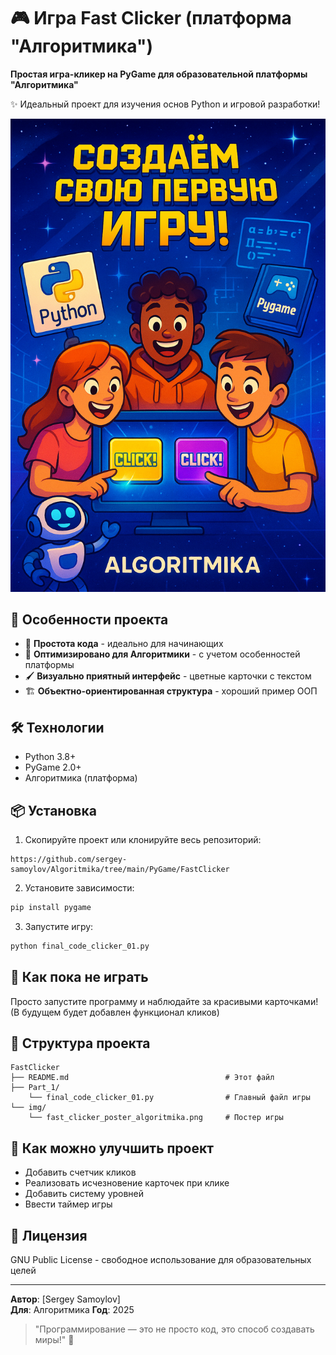 # 🎮 Игра Fast Clicker (платформа "Алгоритмика") 

**Простая игра-кликер на PyGame для образовательной платформы "Алгоритмика"**  

✨ Идеальный проект для изучения основ Python и игровой разработки!

![Game Poster](img/fast_clicker_poster_algoritmika.png)

## 🚀 Особенности проекта

- 🧩 **Простота кода** - идеально для начинающих
- 🎯 **Оптимизировано для Алгоритмики** - с учетом особенностей платформы
- 🖌️ **Визуально приятный интерфейс** - цветные карточки с текстом
- 🏗️ **Объектно-ориентированная структура** - хороший пример ООП

## 🛠️ Технологии

- Python 3.8+
- PyGame 2.0+
- Алгоритмика (платформа)

## 📦 Установка

1. Скопируйте проект или клонируйте весь репозиторий:
```
https://github.com/sergey-samoylov/Algoritmika/tree/main/PyGame/FastClicker
```

2. Установите зависимости:
```bash
pip install pygame
```

3. Запустите игру:
```bash
python final_code_clicker_01.py
```

## 🎯 Как пока не играть

Просто запустите программу и наблюдайте за красивыми карточками!  
(В будущем будет добавлен функционал кликов)

## 🧩 Структура проекта

```
FastClicker
├── README.md                                   # Этот файл
├── Part_1/
    └── final_code_clicker_01.py                # Главный файл игры
└── img/
    └── fast_clicker_poster_algoritmika.png     # Постер игры
```

## 🤝 Как можно улучшить проект

- Добавить счетчик кликов
- Реализовать исчезновение карточек при клике
- Добавить систему уровней
- Ввести таймер игры

## 📝 Лицензия

GNU Public License - свободное использование для образовательных целей

---

**Автор**: [Sergey Samoylov]  
**Для**: Алгоритмика
**Год**: 2025

> "Программирование — это не просто код, это способ создавать миры!" 🚀

